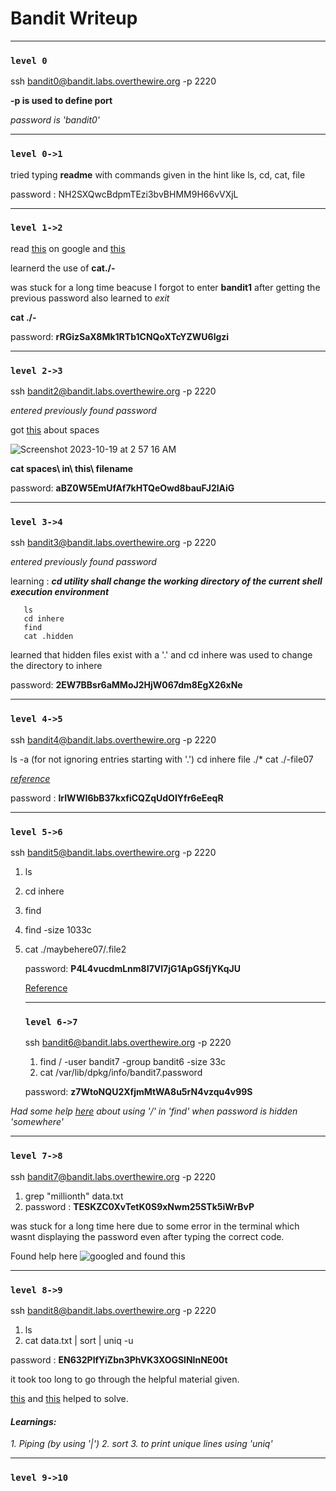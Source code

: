 # Bandit Writeup

---

### `level 0`
ssh bandit0@bandit.labs.overthewire.org -p 2220 

**-p is used to define port**
 
*password is 'bandit0'*

---
   
### `level 0->1`

tried typing **readme** with commands given in the hint like
ls, cd, cat, file

password : NH2SXQwcBdpmTEzi3bvBHMM9H66vVXjL

---

### `level 1->2`

read [this](https://linux-tips.com/t/dashed-filename-in-linux/188) on google and [this](.com/questions/42187323/how-to-open-a-dashed-filename-using-terminal)

learnerd the use of **cat./-**

was stuck for a long time beacuse I forgot to enter **bandit1** after getting the previous password
also learned to *exit*

**cat ./-**


password: **rRGizSaX8Mk1RTb1CNQoXTcYZWU6lgzi**


---

### `level 2->3`

ssh bandit2@bandit.labs.overthewire.org -p 2220

*entered previously found password*

got [this](https://linuxhandbook.com/filename-spaces-linux/) about spaces


![Screenshot 2023-10-19 at 2 57 16 AM](https://github.com/ArnDev7/overthewire_bandit_writeup/assets/148140634/eab70f4b-ac55-4dd0-bf7d-eab8477fda4e)


**cat spaces\ in\ this\ filename**


password: **aBZ0W5EmUfAf7kHTQeOwd8bauFJ2lAiG**

---

### `level 3->4`

ssh bandit3@bandit.labs.overthewire.org -p 2220

*entered previously found password*

 learning : ***cd utility shall change the working directory of the current
       shell execution environment***


       ls
       cd inhere
       find  
       cat .hidden
      

learned that hidden files exist with a '.' and cd inhere was used to change the directory to inhere

password: **2EW7BBsr6aMMoJ2HjW067dm8EgX26xNe**

---

### `level 4->5`

ssh bandit4@bandit.labs.overthewire.org -p 2220

ls -a      (for not ignoring entries starting with '.')
cd inhere 
file ./*
cat ./-file07


*[reference](https://hackmethod.com/overthewire-bandit-5/?v=06fa567b72d7)*

password : **lrIWWI6bB37kxfiCQZqUdOIYfr6eEeqR**

---

### `level 5->6`

ssh bandit5@bandit.labs.overthewire.org -p 2220

1. ls
2. cd inhere
3. find
4. find -size 1033c
5. cat ./maybehere07/.file2


   password: **P4L4vucdmLnm8I7Vl7jG1ApGSfjYKqJU**

   [Reference](https://man7.org/linux/man-pages/man1/find.1.html)

   ---

   ### `level 6->7`

   ssh bandit6@bandit.labs.overthewire.org -p 2220

   1. find / -user bandit7 -group bandit6 -size 33c
   2. cat /var/lib/dpkg/info/bandit7.password
  

   password: **z7WtoNQU2XfjmMtWA8u5rN4vzqu4v99S**


*Had some help [here](https://kongwenbin.wordpress.com/2016/08/14/overthewire-bandit-level-6-to-level-7/) about using '/' in 'find' when password is hidden 'somewhere'*

---


### `level 7->8`

ssh bandit7@bandit.labs.overthewire.org -p 2220

1. grep "millionth" data.txt
2. password : **TESKZC0XvTetK0S9xNwm25STk5iWrBvP**


was stuck for a long time here due to some error in the terminal which wasnt displaying the password even after typing the correct code.

Found help here
![googled and found this](https://github.com/ArnDev7/overthewire_bandit_writeup/assets/148140634/31929a87-28e4-4a99-b40e-7b1d1ac927d8)

---

### `level 8->9`

ssh bandit8@bandit.labs.overthewire.org -p 2220

1. ls
2. cat data.txt | sort | uniq -u
   


password : **EN632PlfYiZbn3PhVK3XOGSlNInNE00t**


it took too long to go through the helpful material given.

[this](https://ryanstutorials.net/linuxtutorial/piping.php) and [this](https://man7.org/linux/man-pages/man1/uniq.1.html) helped to solve.

#### *Learnings:*
*1. Piping (by using '|')
 2. sort
 3. to print unique lines using 'uniq'*

 ---


 ### `level 9->10`
 













       


